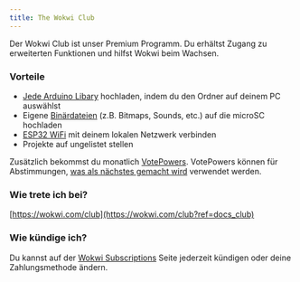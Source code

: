 ```yaml
---
title: The Wokwi Club
---
```


Der Wokwi Club ist unser Premium Programm. Du erhältst Zugang zu erweiterten Funktionen und hilfst Wokwi beim Wachsen.
### Vorteile

- [Jede Arduino Libary](../guides/libraries#uploading-custom-libraries) hochladen, indem du den Ordner auf deinem PC auswählst
- Eigene [Binärdateien](../parts/wokwi-microsd-card#uploading-binary-files) (z.B. Bitmaps, Sounds, etc.) auf die microSC hochladen
- [ESP32 WiFi](../guides/esp32-wifi) mit deinem lokalen Netzwerk verbinden
- Projekte auf ungelistet stellen

Zusätzlich bekommst du monatlich [VotePowers](../guides/votepowers). VotePowers können für Abstimmungen, [was als nächstes gemacht wird](https://wokwi.com/features) verwendet werden.

### Wie trete ich bei?

[https://wokwi.com/club](https://wokwi.com/club?ref=docs_club)

### Wie kündige ich?

Du kannst auf der [Wokwi Subscriptions](https://wokwi.com/dashboard/subscriptions) Seite jederzeit kündigen oder deine Zahlungsmethode ändern.
